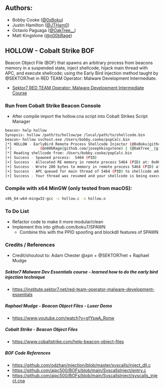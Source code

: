 ## Authors:
+ Bobby Cooke ([@0xBoku](https://twitter.com/0xBoku))
+ Justin Hamilton ([@JTHam0](https://twitter.com/JTHam0))
+ Octavio Paguaga ([@OakTree__](https://twitter.com/OakTree__))
+ Matt Kingstone ([@n00bRage](https://twitter.com/n00bRage))

## HOLLOW - Cobalt Strike BOF
Beacon Object File (BOF) that spawns an arbitrary process from beacons memory in a suspended state, inject shellcode, hijack main thread with APC, and execute shellcode; using the Early Bird injection method taught by @SEKTOR7net in RED TEAM Operator: Malware Development Intermediate.
- [Sektor7 RED TEAM Operator: Malware Development Intermediate Course](https://institute.sektor7.net/courses/rto-maldev-intermediate/463257-code-injection/1435343-earlybird)

### Run from Cobalt Strike Beacon Console
+ After compile import the hollow.cna script into Cobalt Strikes Script Manager
```bash
beacon> help hollow
Synopsis: hollow /path/to/hollow/pe /local/path/to/shellcode.bin
beacon> hollow svchost.exe /Users/bobby.cooke/popCalc.bin
[*] HOLLOW - EarlyBird Remote Process Shellcode Injector (@0xBoku|github.com/boku7) | (@JTHam0|github.com/Rodion0) 
[*]             (@n00bRage|github.com/josephkingstone) | (@OakTree__|github.com/git-oaktree)
[*] Reading shellcode from: /Users/bobby.cooke/popCalc.bin
[+] Success - Spawned process:  5464 (PID)
[+] Success - Allocated RE memory in remote process 5464 (PID) at: 0x000001A83BEC0000
[+] Success - Wrote 280 bytes to memory in remote process 5464 (PID) at 0x000001A83BEC0000
[+] Success - APC queued for main thread of 5464 (PID) to shellcode address 0x000001A83BEC0000
[+] Success - Your thread was resumed and your shellcode is being executed within the remote process!
```

### Compile with x64 MinGW (only tested from macOS):
```bash
x86_64-w64-mingw32-gcc -c hollow.c -o hollow.o
```

### To Do List
+ Refactor code to make it more modular/clean
+ Implement this into github.com/boku7/SPAWN
  - Combine this with the PPID spoofing and blockdll features of SPAWN

### Credits / References
+ Credit/shoutout to: Adam Chester @_xpn_ + @SEKTOR7net + Raphael Mudge
##### Sektor7 Malware Dev Essentials course - learned how to do the early bird injection technique
+ https://institute.sektor7.net/red-team-operator-malware-development-essentials
##### Raphael Mudge - Beacon Object Files - Luser Demo
+ https://www.youtube.com/watch?v=gfYswA_Ronw
##### Cobalt Strike - Beacon Object Files
+ https://www.cobaltstrike.com/help-beacon-object-files
##### BOF Code References
+ https://github.com/odzhan/injection/blob/master/syscalls/inject_dll.c
+ https://github.com/ajpc500/BOFs/blob/main/SyscallsInject/entry.c
+ https://github.com/ajpc500/BOFs/blob/main/SyscallsInject/syscalls_inject.cna

